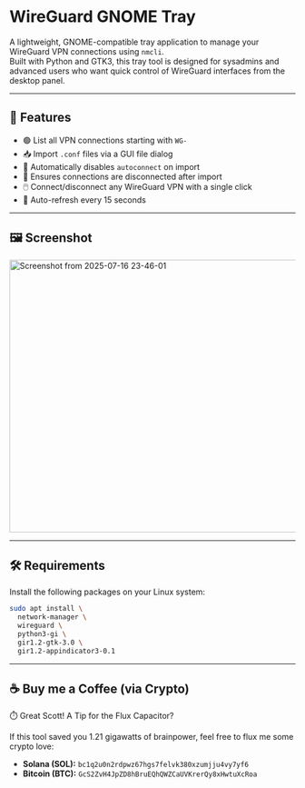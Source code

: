 # WireGuard GNOME Tray

A lightweight, GNOME-compatible tray application to manage your WireGuard VPN connections using `nmcli`.  
Built with Python and GTK3, this tray tool is designed for sysadmins and advanced users who want quick control of WireGuard interfaces from the desktop panel.

---

## 🚀 Features

- 🟢 List all VPN connections starting with `WG-`
- 📥 Import `.conf` files via a GUI file dialog
- 🚫 Automatically disables `autoconnect` on import
- 📴 Ensures connections are disconnected after import
- 🖱️ Connect/disconnect any WireGuard VPN with a single click
- 🔁 Auto-refresh every 15 seconds

---

## 🖼️ Screenshot

<img width="568" height="480" alt="Screenshot from 2025-07-16 23-46-01" src="https://github.com/user-attachments/assets/899a0dab-db20-4d56-a954-8e7ae5fc9f5e" />

---

## 🛠️ Requirements

Install the following packages on your Linux system:

```bash
sudo apt install \
  network-manager \
  wireguard \
  python3-gi \
  gir1.2-gtk-3.0 \
  gir1.2-appindicator3-0.1
```
---

## ☕ Buy me a Coffee (via Crypto)

 ⏱️ Great Scott! A Tip for the Flux Capacitor?

If this tool saved you 1.21 gigawatts of brainpower, feel free to flux me some crypto love:

- **Solana (SOL):** `bc1q2u0n2rdpwz67hgs7felvk380xzumjju4vy7yf6`
- **Bitcoin (BTC):** `GcS2ZvH4JpZD8hBruEQhQWZCaUVKrerQy8xHwtuXcRoa`
